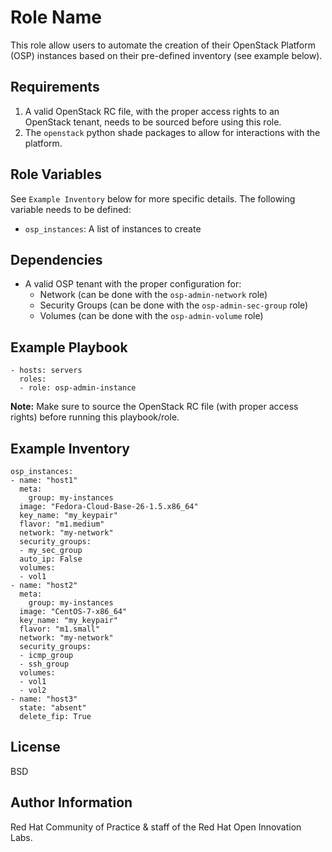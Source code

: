 Role Name
=========

This role allow users to automate the creation of their OpenStack Platform (OSP) instances based on their pre-defined inventory (see example below). 

Requirements
------------

1. A valid OpenStack RC file, with the proper access rights to an OpenStack tenant, needs to be sourced before using this role.
1. The `openstack` python shade packages to allow for interactions with the platform.

Role Variables
--------------

See `Example Inventory` below for more specific details. The following variable needs to be defined:

- `osp_instances`: A list of instances to create


Dependencies
------------

* A valid OSP tenant with the proper configuration for:
  * Network (can be done with the `osp-admin-network` role)
  * Security Groups (can be done with the `osp-admin-sec-group` role)
  * Volumes (can be done with the `osp-admin-volume` role) 


Example Playbook
----------------

``` 
- hosts: servers
  roles:
  - role: osp-admin-instance
```

**Note:** Make sure to source the OpenStack RC file (with proper access rights) before running this playbook/role.

Example Inventory
----------------

```
osp_instances:
- name: "host1"
  meta:
    group: my-instances
  image: "Fedora-Cloud-Base-26-1.5.x86_64"
  key_name: "my_keypair"
  flavor: "m1.medium"
  network: "my-network"
  security_groups:
  - my_sec_group
  auto_ip: False
  volumes:
  - vol1
- name: "host2"
  meta:
    group: my-instances
  image: "CentOS-7-x86_64"
  key_name: "my_keypair"
  flavor: "m1.small"
  network: "my-network"
  security_groups:
  - icmp_group
  - ssh_group
  volumes:
  - vol1
  - vol2
- name: "host3"
  state: "absent"
  delete_fip: True

```


License
-------

BSD


Author Information
------------------

Red Hat Community of Practice & staff of the Red Hat Open Innovation Labs.

